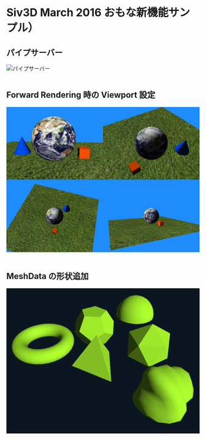 ﻿# Siv3D March 2016 おもな新機能サンプル）

## パイプサーバー
![パイプサーバー](resource/PipeServer.png "パイプサーバー")  
```cpp

```

## Forward Rendering 時の Viewport 設定
![Forward Rendering 時の Viewport 設定](resource/Viewport.png "Forward Rendering 時の Viewport 設定")  
```cpp

```

## MeshData の形状追加
![MeshData の形状追加](resource/MeshData.png "MeshData の形状追加")  
```cpp

```
